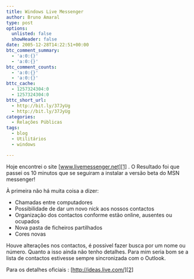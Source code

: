 ```yaml
---
title: Windows Live Messenger
author: Bruno Amaral
type: post
options:
  unlisted: false
  showHeader: false
date: 2005-12-28T14:22:51+00:00
btc_comment_summary:
  - 'a:0:{}'
  - 'a:0:{}'
btc_comment_counts:
  - 'a:0:{}'
  - 'a:0:{}'
bttc_cache:
  - 1257324304:0
  - 1257324304:0
bttc_short_url:
  - http://bit.ly/37JyUg
  - http://bit.ly/37JyUg
categories:
  - Relações Públicas
tags:
  - blog
  - Utilitários
  - windows

---
```

Hoje encontrei o site [www.livemessenger.net][1] . O Resultado foi que passei os 10 minutos que se seguiram a instalar a versão beta do MSN messenger!

À primeira não há muita coisa a dizer:

  * Chamadas entre computadores
  * Possibilidade de dar um novo nick aos nossos contactos
  * Organização dos contactos conforme estão online, ausentes ou ocupados
  * Nova pasta de ficheiros partilhados
  * Cores novas

Houve alterações nos contactos, é possivel fazer busca por um nome ou número. Quanto a isso ainda não tenho detalhes. Para mim seria bom se a lista de contactos estivesse sempre sincronizada com o Outlook.

Para os detalhes oficiais : [http://ideas.live.com/][2]

 [1]: http://www.livemessenger.net
 [2]: http://ideas.live.com/programpage.aspx?versionId=0eccd94b-eb48-497c-8e60-c6313f7ebb73
